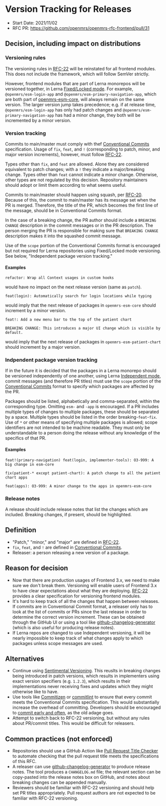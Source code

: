 # Version Tracking for Releases 
- Start Date: 2021/11/02
- RFC PR: https://github.com/openmrs/openmrs-rfc-frontend/pull/31

## Decision, including impact on distributions

### Versioning rules

The versioning rules in [RFC-22](https://github.com/openmrs/openmrs-rfc-frontend/blob/master/text/0022-versions.md)
will be reinstated for all frontend modules.
This does not include the framework, which will follow SemVer strictly.

However, frontend modules that are part of Lerna monorepos will be versioned
together, in Lerna [Fixed/Locked mode](https://github.com/lerna/lerna#fixedlocked-mode-default).
For example, `@openmrs/esm-login-app` and `@openmrs/esm-primary-navigation-app`,
which are both part of [openmrs-esm-core](https://github.com/openmrs/openmrs-esm-core),
will always remain on the same version. The larger version jump takes precedence;
e.g. if at release time, `@openmrs/esm-login-app` has only had patch changes and
`@openmrs/esm-primary-navigation-app` has had a minor change, they both will be
incremented by a minor version.

### Version tracking

Commits to main/master must comply with thef
[Conventional Commits](https://www.conventionalcommits.org/en/v1.0.0/)
specification. Usage of `fix`, `feat`, and `!`
(corresponding to patch, minor, and major version increments), however, must follow
[RFC-22](https://github.com/openmrs/openmrs-rfc-frontend/blob/master/text/0022-versions.md).

Types other than `fix`, and `feat` are allowed. Alone they are considered equivalent
to patch changes; with a `!` they indicate a major/breaking change. Types other than
`feat` cannot indicate a minor change.
Otherwise, other types are
not regulated by this decision. Repository maintainers should adopt or limit
them according to what seems useful.

Commits to main/master should happen using squash, per
[RFC-20](https://github.com/openmrs/openmrs-rfc-frontend/blob/master/text/0020-contributing-guidelines.md).
Because of this, the commit to main/master has its message set when the PR is merged.
Therefore, the title of the PR, which becomes the first line of the message, should
be in Conventional Commits format.

In the case of a breaking change, the PR author should include a
`BREAKING CHANGE` description in the commit messages or in the PR description.
The person merging the PR is responsible for making sure that `BREAKING CHANGE`
description makes it into the squashed commit message.

Use of the `scope` portion of the Conventional Commits format is encouraged but
not required for Lerna repositories using Fixed/Locked mode versioning. See
below, "Independent package version tracking."

#### Examples

```
refactor: Wrap all Context usages in custom hooks
```

would have no impact on the next release version (same as `patch`).

```
feat(login): Automatically search for login locations while typing
```

would imply that the next release of packages in `openmrs-esm-core` should increment
by a minor version.

```
feat!: Add a new menu bar to the top of the patient chart

BREAKING CHANGE: This introduces a major UI change which is visible by default.
```

would imply that the next release of packages in `openmrs-esm-patient-chart`
should increment by a major version.

### Indpendent package version tracking

If in the future it is decided that the packages in a Lerna monorepo should be
versioned independently of one another, using Lerna
[Independent mode](https://github.com/lerna/lerna#independent-mode), commit messages
(and therefore PR titles) must use the `scope` portion of the
[Conventional Commits](https://www.conventionalcommits.org/en/v1.0.0/) format to
specify which packages are affected by the PR.

Packages should be listed, alphabetically and comma-separated,
within the corresponding type. Omitting `esm-` and `-app` is encouraged.
If a PR includes multiple types of changes
to multiple packages, these should be separated by a space. Multiple types
should be listed in the order breaking-`feat`-`fix`. Use of `*` or other
means of specifying multiple packages is allowed; scope identifiers are not
intended to be machine readable. They must only be understandable to a
person doing the release without any knowledge of the specifics of that PR.

#### Examples
```
feat!(primary-navigation) feat(login, implementer-tools): O3-999: A big change in esm-core
```

```
fix(patient-* except patient-chart): A patch change to all the patient chart apps
```

```
feat(apps): O3-999: A minor change to the apps in openmrs-esm-core
```

### Release notes

A release should include release notes that list the changes which are
included. Breaking changes, if present, should be highlighted.

## Definition
- "Patch," "minor," and "major" are defined in [RFC-22](https://github.com/openmrs/openmrs-rfc-frontend/blob/master/text/0022-versions.md).
- `fix`, `feat`, and `!` are defined in [Conventional Commits](https://www.conventionalcommits.org/en/v1.0.0/).
- Releaser: a person releasing a new version of a package.

## Reason for decision
- Now that there are production usages of Frontend 3.x, we need to make sure
we don't break them. Versioning will enable users of Frontend 3.x to have
clear expectations about what they are deploying.
[RFC-22](https://github.com/openmrs/openmrs-rfc-frontend/blob/master/text/0022-versions.md)
provides a clear specification for versioning frontend modules.
- It's hard to keep track of all the changes that happen between releases.
If commits are in Conventional Commit format, a releaser
only has to look at the list of commits or PRs since the last release
in order to determine the correct version increment. These can be
obtained through the GitHub UI or using a tool like
[github-changelog-generator](https://github.com/github-changelog-generator/github-changelog-generator) (which is also useful for producing release
notes).
- If Lerna repos are changed to use Independent versioning, it will be
nearly impossible to keep track of what changes apply to which packages 
unless scope messages are used.

## Alternatives
- Continue using [Sentimental Versioning](http://sentimentalversioning.org/).
This reuslts in breaking changes being introduced in patch versions, which
results in implementers using exact version specifiers (e.g. `1.2.3`), which
results in their implementations never receiving fixes and updates which they
might otherwise like to have.
- Use tools like [Commitizen](https://commitizen-tools.github.io/commitizen/)
or [commitlint](https://github.com/conventional-changelog/commitlint) to
ensure that every commit meets the Conventional Commits specification. This
would substantially increase the overhead of committing. Developers should
be encouraged to
[commit early and often](https://sethrobertson.github.io/GitBestPractices/#commit), as the old adage goes.
- Attempt to switch back to RFC-22 versioning, but without any rules about 
PR/commit titles. This would be difficult for releasers.

## Common practices (not enforced)
- Repositories should use a GitHub Action like 
[Pull Request Title Checker](https://github.com/marketplace/actions/pr-title-checker) to automate checking that the pull request title
meets the specifications of this RFC.
- A releaser can use
[github-changelog-generator](https://github.com/github-changelog-generator/github-changelog-generator) to produce release notes. The tool produces
a `CHANGELOG.md` file; the relevant section can be copy-pasted into the
release notes box on GitHub, and notes about breaking changes can be
appended manually.
- Reviewers should be familiar with RFC-22 versioning and should help
set PR titles appropriately. Pull request authors are not expected
to be familiar with RFC-22 versioning.
